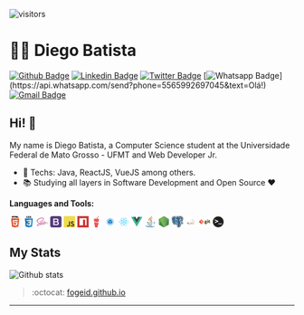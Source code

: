 ![visitors](https://visitor-badge.laobi.icu/badge?page_id=fogeid.README.md)

# :man_technologist: Diego Batista

[![Github Badge](https://img.shields.io/badge/-Github-000?style=flat-square&logo=Github&logoColor=white&link=https://github.com/fogeid)](https://github.com/fogeid)
[![Linkedin Badge](https://img.shields.io/badge/-LinkedIn-blue?style=flat-square&logo=Linkedin&logoColor=white&link=https://www.linkedin.com/in/dbatista/)](https://www.linkedin.com/in/dbatista/)
[![Twitter Badge](https://img.shields.io/badge/-Twitter-1ca0f1?style=flat-square&labelColor=1ca0f1&logo=twitter&logoColor=white&link=https://twitter.com/fuckingfogeid)](https://twitter.com/fuckingfogeid)
[![Whatsapp Badge](https://img.shields.io/badge/-Whatsapp-4CA143?style=flat-square&labelColor=4CA143&logo=whatsapp&logoColor=white&link=https://api.whatsapp.com/send?phone=5565992697045&text=Olá!)](https://api.whatsapp.com/send?phone=5565992697045&text=Olá!)
[![Gmail Badge](https://img.shields.io/badge/-Gmail-c14438?style=flat-square&logo=Gmail&logoColor=white&link=mailto:diego.silva@aluno.ic.ufmt.br)](mailto:diego.silva@aluno.ic.ufmt.br)

## Hi! 👋

My name is Diego Batista, a Computer Science student at the Universidade Federal de Mato Grosso - UFMT and Web Developer Jr.
<!---
- :office_worker: [Enext Consultoria](http://enext.com.br/)
-->
- :blue_heart: Techs: Java, ReactJS, VueJS among others.
- :books: Studying all layers in Software Development and Open Source :heart:

**Languages and Tools:**

<code><img height="20" src="https://raw.githubusercontent.com/github/explore/80688e429a7d4ef2fca1e82350fe8e3517d3494d/topics/html/html.png"></code>
<code><img height="20" src="https://raw.githubusercontent.com/github/explore/80688e429a7d4ef2fca1e82350fe8e3517d3494d/topics/css/css.png"></code>
<code><img height="20" src="https://raw.githubusercontent.com/github/explore/80688e429a7d4ef2fca1e82350fe8e3517d3494d/topics/sass/sass.png"></code>
<code><img height="20" src="https://raw.githubusercontent.com/github/explore/80688e429a7d4ef2fca1e82350fe8e3517d3494d/topics/bootstrap/bootstrap.png"></code>
<code><img height="20" src="https://raw.githubusercontent.com/github/explore/80688e429a7d4ef2fca1e82350fe8e3517d3494d/topics/javascript/javascript.png"></code>
<code><img height="20" src="https://raw.githubusercontent.com/github/explore/80688e429a7d4ef2fca1e82350fe8e3517d3494d/topics/npm/npm.png"></code>
<code><img height="20" src="https://raw.githubusercontent.com/github/explore/80688e429a7d4ef2fca1e82350fe8e3517d3494d/topics/gulp/gulp.png"></code>
<code><img height="20" src="https://raw.githubusercontent.com/github/explore/80688e429a7d4ef2fca1e82350fe8e3517d3494d/topics/webpack/webpack.png"></code>
<code><img height="20" src="https://raw.githubusercontent.com/github/explore/80688e429a7d4ef2fca1e82350fe8e3517d3494d/topics/react/react.png"></code>
<code><img height="20" src="https://raw.githubusercontent.com/github/explore/80688e429a7d4ef2fca1e82350fe8e3517d3494d/topics/vue/vue.png"></code>
<code><img height="20" src="https://raw.githubusercontent.com/github/explore/80688e429a7d4ef2fca1e82350fe8e3517d3494d/topics/java/java.png"></code>
<code><img height="20" src="https://raw.githubusercontent.com/github/explore/80688e429a7d4ef2fca1e82350fe8e3517d3494d/topics/nodejs/nodejs.png"></code>
<code><img height="20" src="https://raw.githubusercontent.com/github/explore/80688e429a7d4ef2fca1e82350fe8e3517d3494d/topics/postgresql/postgresql.png"></code>
<code><img height="20" src="https://raw.githubusercontent.com/github/explore/80688e429a7d4ef2fca1e82350fe8e3517d3494d/topics/mysql/mysql.png"></code>
<code><img height="20" src="https://raw.githubusercontent.com/github/explore/80688e429a7d4ef2fca1e82350fe8e3517d3494d/topics/git/git.png"></code>
<code><img height="20" src="https://raw.githubusercontent.com/github/explore/80688e429a7d4ef2fca1e82350fe8e3517d3494d/topics/terminal/terminal.png"></code>

## My Stats

![Github stats](https://github-readme-stats.vercel.app/api?username=fogeid&show_icons=true&hide_border=true)
<!-- https://github-readme-stats.vercel.app/api/top-langs/?username=fogeid&hide=html&layout=compac -->

> :octocat: [fogeid.github.io](https://fogeid.github.io)

---

